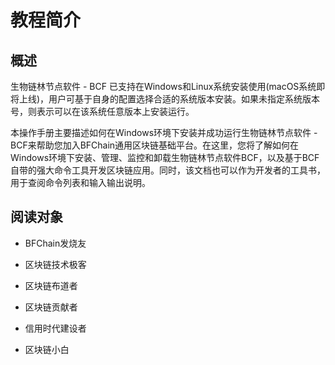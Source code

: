 # 教程简介
## 概述

生物链林节点软件 - BCF 已支持在Windows和Linux系统安装使用(macOS系统即将上线)，用户可基于自身的配置选择合适的系统版本安装。如果未指定系统版本号，则表示可以在该系统任意版本上安装运行。

本操作手册主要描述如何在Windows环境下安装并成功运行生物链林节点软件 -
BCF来帮助您加入BFChain通用区块链基础平台。在这里，您将了解如何在Windows环境下安装、管理、监控和卸载生物链林节点软件BCF，以及基于BCF自带的强大命令工具开发区块链应用。同时，该文档也可以作为开发者的工具书，用于查阅命令列表和输入输出说明。

## 阅读对象

* BFChain发烧友

* 区块链技术极客

* 区块链布道者

* 区块链贡献者

* 信用时代建设者

* 区块链小白


